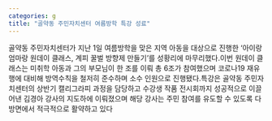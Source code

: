 ```yaml
---
categories: g
title: "골약동 주민자치센터 여름방학 특강 성료"
---
```

골약동 주민자치센터가 지난 1일 여름방학을 맞은 지역 아동을 대상으로 진행한 ‘아이랑 엄마랑 원데이 클래스, 계피 꿀벌 방향제 만들기’를 성황리에 마무리했다.이번 원데이 클래스는 미취학 아동과 그의 부모님이 한 조를 이뤄 총 6조가 참여했으며 코로나19 재유행에 대비해 방역수칙을 철저히 준수하며 소수 인원으로 진행됐다.특강은 골약동 주민자치센터의 상반기 캘리그라피 과정을 담당하고 수강생 작품 전시회까지 성공적으로 이끌어낸 김경아 강사의 지도하에 이뤄졌으며 해당 강사는 주민 참여를 유도할 수 있도록 다방면에서 적극적으로 활약하고 있다